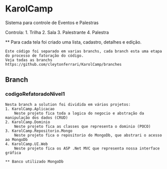 KarolCamp
=========

Sistema para controle de Eventos e Palestras

Controla:
	1. Trilha
	2. Sala
	3. Palestrante
	4. Palestra

** Para cada tela foi criado uma lista, cadastro, detalhes e edição.

	Este código foi separado em varias branchs, cada branch esta uma etapa do processo de fatoração do código. 
	Veja todas as branchs https://github.com/cleytonferrari/KarolCamp/branches


## Branch ##

### codigoRefatoradoNivel1 ###
	Nesta branch a solution foi dividida em vários projetos:
	1. KarolCamp.Aplicacao
		Neste projeto fica toda a logica do negocio e abstração da manipulação dos dados (CRUD)
	2. KarolCamp.Dominio
		Neste projeto fica as classes que representa o dominio (POCO)
	3. KarolCamp.Repositorio.Mongo
		Neste projeto fica o repositorio do MongoDb, que abstrari o acesso ao MongoDb
	4. KarolCamp.UI.Web
		Neste projeto fica os ASP .Net MVC que representa nossa interface gráfica
		
	** Banco utilizado MongoDb
